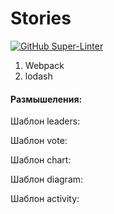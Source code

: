 # Stories
[![GitHub Super-Linter](https://github.com/nvuillam/npm-groovy-lint/workflows/Lint%20Code%20Base/badge.svg)](https://github.com/marketplace/actions/super-linter)
1. Webpack
2. lodash

#### Размышеления:
Шаблон leaders:

Шаблон vote:

Шаблон chart:

Шаблон diagram:

Шаблон activity:


